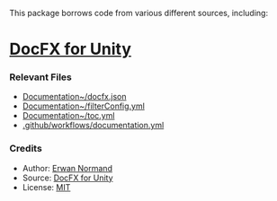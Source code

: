 This package borrows code from various different sources, including:

# [DocFX for Unity](https://github.com/NormandErwan/DocFxForUnity)

### Relevant Files
- [Documentation~/docfx.json](https://github.com/OmiyaGames/template-unity-project/Documentation~/docfx.json)
- [Documentation~/filterConfig.yml](https://github.com/OmiyaGames/template-unity-project/Documentation~/filterConfig.yml)
- [Documentation~/toc.yml](https://github.com/OmiyaGames/template-unity-project/Documentation~/toc.yml)
- [.github/workflows/documentation.yml](https://github.com/OmiyaGames/template-unity-project/.github/workflows/documentation.yml)

### Credits
- Author: [Erwan Normand](https://github.com/NormandErwan)
- Source: [DocFX for Unity](https://github.com/NormandErwan/DocFxForUnity)
- License: [MIT](https://github.com/NormandErwan/DocFxForUnity/blob/master/LICENSE)
